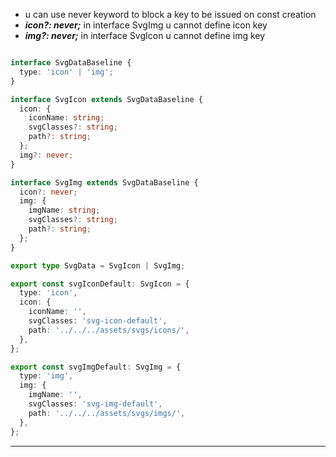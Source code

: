 - u can use never keyword to block a key to be issued on const creation
- ***icon?: never;*** in interface SvgImg u cannot define icon key
- ***img?: never;*** in interface SvgIcon u cannot define img key
```typescript

interface SvgDataBaseline {
  type: 'icon' | 'img';
}

interface SvgIcon extends SvgDataBaseline {
  icon: {
    iconName: string;
    svgClasses?: string;
    path?: string;
  };
  img?: never;
}

interface SvgImg extends SvgDataBaseline {
  icon?: never;
  img: {
    imgName: string;
    svgClasses?: string;
    path?: string;
  };
}

export type SvgData = SvgIcon | SvgImg;

export const svgIconDefault: SvgIcon = {
  type: 'icon',
  icon: {
    iconName: '',
    svgClasses: 'svg-icon-default',
    path: '../../../assets/svgs/icons/',
  },
};

export const svgImgDefault: SvgImg = {
  type: 'img',
  img: {
    imgName: '',
    svgClasses: 'svg-img-default',
    path: '../../../assets/svgs/imgs/',
  },
};

```
---